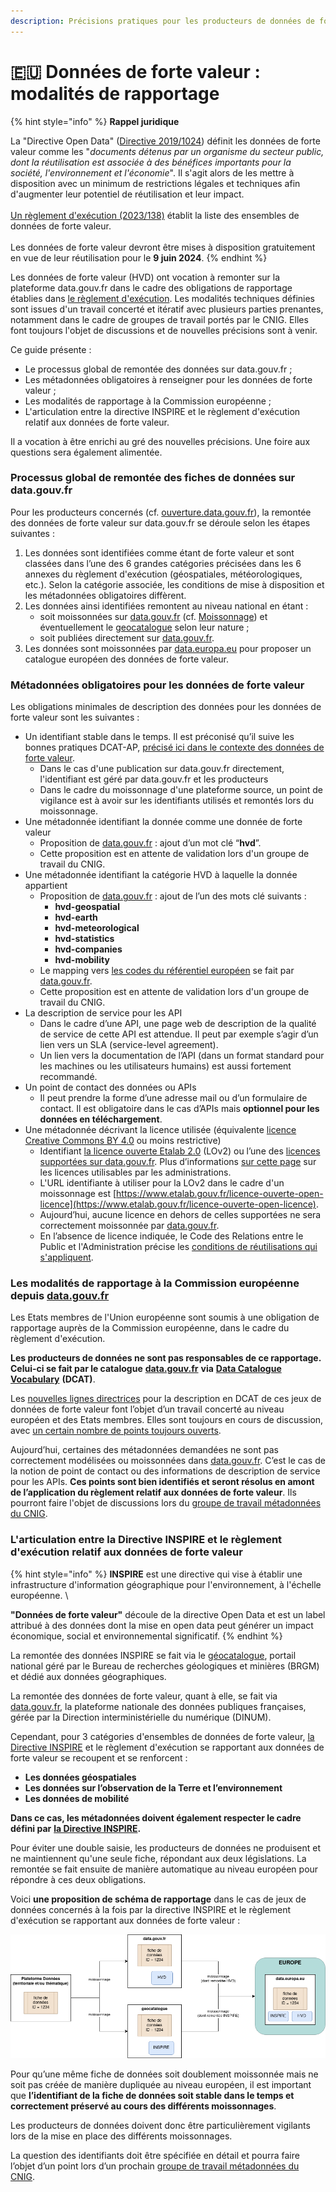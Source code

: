 ```yaml
---
description: Précisions pratiques pour les producteurs de données de forte valeur
---
```


# 🇪🇺 Données de forte valeur : modalités de rapportage

{% hint style="info" %}
**Rappel juridique**

La "Directive Open Data" ([Directive 2019/1024](https://eur-lex.europa.eu/legal-content/FR/TXT/HTML/?uri=CELEX:32019L1024)) définit les données de forte valeur comme les "_documents détenus par un organisme du secteur public, dont la réutilisation est associée à des bénéfices importants pour la société, l'environnement et l'économie_". Il s'agit alors de les mettre à disposition avec un minimum de restrictions légales et techniques afin d'augmenter leur potentiel de réutilisation et leur impact.\
\
[Un règlement d'exécution (2023/138)](https://eur-lex.europa.eu/legal-content/FR/TXT/HTML/?uri=CELEX:32023R0138) établit la liste des ensembles de données de forte valeur.\
\
Les données de forte valeur devront être mises à disposition gratuitement en vue de leur réutilisation pour le **9 juin 2024**.
{% endhint %}

Les données de forte valeur (HVD) ont vocation à remonter sur la plateforme data.gouv.fr dans le cadre des obligations de rapportage établies dans [le règlement d'exécution](https://eur-lex.europa.eu/legal-content/FR/TXT/HTML/?uri=CELEX:32023R0138). Les modalités techniques définies sont issues d'un travail concerté et itératif avec plusieurs parties prenantes, notamment dans le cadre de groupes de travail portés par le CNIG. Elles font toujours l'objet de discussions et de nouvelles précisions sont à venir.

Ce guide présente :

* Le processus global de remontée des données sur data.gouv.fr ;
* Les métadonnées obligatoires à renseigner pour les données de forte valeur ;
* Les modalités de rapportage à la Commission européenne ;&#x20;
* L'articulation entre la directive INSPIRE et le règlement d'exécution relatif aux données de forte valeur.

Il a vocation à être enrichi au gré des nouvelles précisions. Une foire aux questions sera également alimentée.

### Processus global de remontée des fiches de données sur data.gouv.fr

Pour les producteurs concernés (cf. [ouverture.data.gouv.fr](https://ouverture.data.gouv.fr/)), la remontée des données de forte valeur sur data.gouv.fr se déroule selon les étapes suivantes :

1. Les données sont identifiées comme étant de forte valeur et sont classées dans l’une des 6 grandes catégories précisées dans les 6 annexes du règlement d'exécution (géospatiales, météorologiques, etc.). Selon la catégorie associée, les conditions de mise à disposition et les métadonnées obligatoires diffèrent.
2. Les données ainsi identifiées remontent au niveau national en étant :
   * soit moissonnées sur [data.gouv.fr](http://data.gouv.fr/) (cf. [Moissonnage](../publier-des-donnees/guide-data.gouv.fr/moissonnage/)) et éventuellement le [geocatalogue](https://www.geocatalogue.fr/) selon leur nature ;
   * soit publiées directement sur [data.gouv.fr](https://www.data.gouv.fr/).
3. Les données sont moissonnées par [data.europa.eu](https://data.europa.eu/en) pour proposer un catalogue européen des données de forte valeur.

### Métadonnées obligatoires pour les données de forte valeur

Les obligations minimales de description des données pour les données de forte valeur sont les suivantes :

* Un identifiant stable dans le temps. Il est préconisé qu’il suive les bonnes pratiques DCAT-AP, [précisé ici dans le contexte des données de forte valeur](https://semiceu.github.io/DCAT-AP/releases/2.2.0-hvd/#c2).
  * Dans le cas d'une publication sur data.gouv.fr directement, l'identifiant est géré par data.gouv.fr et les producteurs
  * Dans le cadre du moissonnage d'une plateforme source, un point de vigilance est à avoir sur les identifiants utilisés et remontés lors du moissonnage.
* Une métadonnée identifiant la donnée comme une donnée de forte valeur
  * Proposition de [data.gouv.fr](http://data.gouv.fr) : ajout d’un mot clé “**hvd**”.
  * Cette proposition est en attente de validation lors d'un groupe de travail du CNIG.
* Une métadonnée identifiant la catégorie HVD à laquelle la donnée appartient
  * Proposition de [data.gouv.fr](http://data.gouv.fr) : ajout de l’un des mots clé suivants :
    * **hvd-geospatial**
    * **hvd-earth**
    * **hvd-meteorological**
    * **hvd-statistics**
    * **hvd-companies**
    * **hvd-mobility**
  * Le mapping vers [les codes du référentiel européen](https://op.europa.eu/en/web/eu-vocabularies/dataset/-/resource?uri=http://publications.europa.eu/resource/dataset/high-value-dataset-category) se fait par [data.gouv.fr](http://data.gouv.fr).
  * Cette proposition est en attente de validation lors d'un groupe de travail du CNIG.
* La description de service pour les API
  * Dans le cadre d’une API, une page web de description de la qualité de service de cette API est attendue. Il peut par exemple s’agir d’un lien vers un SLA (service-level agreement).
  * Un lien vers la documentation de l’API (dans un format standard pour les machines ou les utilisateurs humains) est aussi fortement recommandé.
* Un point de contact des données ou APIs
  * Il peut prendre la forme d’une adresse mail ou d’un formulaire de contact. Il est obligatoire dans le cas d’APIs mais **optionnel pour les données en téléchargement**.
* Une métadonnée décrivant la licence utilisée (équivalente [licence Creative Commons BY 4.0](https://creativecommons.org/licenses/by/4.0/) ou moins restrictive)
  * Identifiant [la licence ouverte Etalab 2.0](https://www.etalab.gouv.fr/wp-content/uploads/2017/04/ETALAB-Licence-Ouverte-v2.0.pdf) (LOv2) ou l’une des [licences supportées sur data.gouv.fr](https://www.data.gouv.fr/api/1/datasets/licenses/). Plus d’informations [sur cette page](https://www.data.gouv.fr/fr/pages/legal/licences/) sur les licences utilisables par les administrations.
  * L'URL identifiante à utiliser pour la LOv2 dans le cadre d'un moissonnage est [https://www.etalab.gouv.fr/licence-ouverte-open-licence](https://www.etalab.gouv.fr/licence-ouverte-open-licence).
  * Aujourd’hui, aucune licence en dehors de celles supportées ne sera correctement moissonnée par [data.gouv.fr](http://data.gouv.fr).
  * En l’absence de licence indiquée, le Code des Relations entre le Public et l'Administration précise les [conditions de réutilisations qui s'appliquent](https://www.legifrance.gouv.fr/codes/article\_lc/LEGIARTI000032255220).

### Les modalités de rapportage à la Commission européenne depuis [data.gouv.fr](http://data.gouv.fr)

Les Etats membres de l'Union européenne sont soumis à une obligation de rapportage auprès de la Commission européenne, dans le cadre du règlement d'exécution.

**Les producteurs de données ne sont pas responsables de ce rapportage. Celui-ci se fait par le catalogue** [**data.gouv.fr**](http://data.gouv.fr) **via** [**Data Catalogue Vocabulary**](https://w3c.github.io/dxwg/dcat/) **(DCAT)**.&#x20;

Les [nouvelles lignes directrices](https://semiceu.github.io/DCAT-AP/releases/2.2.0-hvd/) pour la description en DCAT de ces jeux de données de forte valeur font l’objet d’un travail concerté au niveau européen et des Etats membres. Elles sont toujours en cours de discussion, avec [un certain nombre de points toujours ouverts](https://github.com/SEMICeu/DCAT-AP/issues?q=is%3Aissue+is%3Aopen+label%3AHVD).

Aujourd’hui, certaines des métadonnées demandées ne sont pas correctement modélisées ou moissonnées dans [data.gouv.fr](http://data.gouv.fr). C’est le cas de la notion de point de contact ou des informations de description de service pour les APIs. **Ces points sont bien identifiés et seront résolus en amont de l’application du règlement relatif aux données de forte valeur**. Ils pourront faire l'objet de discussions lors du [groupe de travail métadonnées du CNIG](https://cnig.gouv.fr/gt-metadonnees-a958.html).

### L'articulation entre la Directive INSPIRE et le règlement d'exécution relatif aux données de forte valeur&#x20;

{% hint style="info" %}
**INSPIRE** est une directive qui vise à établir une infrastructure d'information géographique pour l'environnement, à l'échelle européenne. \


**"Données de forte valeur"** découle de la directive Open Data et est un label attribué à des données dont la mise en open data peut générer un impact économique, social et environnemental significatif.
{% endhint %}

La remontée des données INSPIRE se fait via le [géocatalogue](https://www.geocatalogue.fr/), portail national géré par le Bureau de recherches géologiques et minières (BRGM) et dédié aux données géographiques.

La remontée des données de forte valeur, quant à elle, se fait via [data.gouv.fr](https://www.data.gouv.fr/fr/), la plateforme nationale des données publiques françaises, gérée par la Direction interministérielle du numérique (DINUM).

Cependant, pour 3 catégories d'ensembles de données de forte valeur, [la Directive INSPIRE](https://eur-lex.europa.eu/legal-content/FR/ALL/?uri=celex%3A32007L0002) et le règlement d'exécution se rapportant aux données de forte valeur se recoupent et se renforcent :&#x20;

* **Les données géospatiales**
* **Les données sur l’observation de la Terre et l’environnement**
* **Les données de mobilité**

**Dans ce cas, les métadonnées doivent également respecter le cadre défini par** [**la Directive INSPIRE**](https://eur-lex.europa.eu/legal-content/FR/ALL/?uri=celex%3A32007L0002)**.**

Pour éviter une double saisie, les producteurs de données ne produisent et ne maintiennent qu'une seule fiche, répondant aux deux législations. La remontée se fait ensuite de manière automatique au niveau européen pour répondre à ces deux obligations.&#x20;

Voici **une proposition de schéma de rapportage** dans le cas de jeux de données concernés à la fois par la directive INSPIRE et le règlement d'exécution se rapportant aux données de forte valeur :

![Schéma de remontées d'une fiche de données HVD et INSPIRE à l'Europe](<../.gitbook/assets/schéma remontée hvd.png>)

Pour qu’une même fiche de données soit doublement moissonnée mais ne soit pas créée de manière dupliquée au niveau européen, il est important que **l’identifiant de la fiche de données soit stable dans le temps et correctement préservé au cours des différents moissonnages**.

Les producteurs de données doivent donc être particulièrement vigilants lors de la mise en place des différents moissonnages.

La question des identifiants doit être spécifiée en détail et pourra faire l’objet d’un point lors d’un prochain [groupe de travail métadonnées du CNIG](https://cnig.gouv.fr/gt-metadonnees-a958.html).

